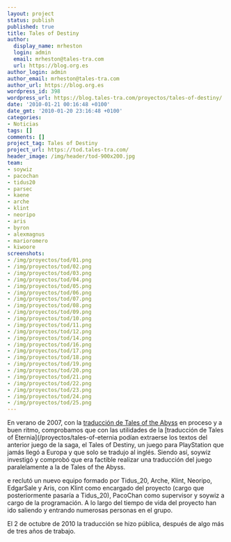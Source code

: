```yaml
---
layout: project
status: publish
published: true
title: Tales of Destiny
author:
  display_name: mrheston
  login: admin
  email: mrheston@tales-tra.com
  url: https://blog.org.es
author_login: admin
author_email: mrheston@tales-tra.com
author_url: https://blog.org.es
wordpress_id: 398
wordpress_url: https://blog.tales-tra.com/proyectos/tales-of-destiny/
date: '2010-01-21 00:16:48 +0100'
date_gmt: '2010-01-20 23:16:48 +0100'
categories:
- Noticias
tags: []
comments: []
project_tag: Tales of Destiny
project_url: https://tod.tales-tra.com/
header_image: /img/header/tod-900x200.jpg
team:
- soywiz
- pacochan
- tidus20
- parsec
- kaene
- arche
- klint
- neoripo
- aris
- byron
- alexmagnus
- marioromero
- kiwoore
screenshots:
- /img/proyectos/tod/01.png
- /img/proyectos/tod/02.png
- /img/proyectos/tod/03.png
- /img/proyectos/tod/04.png
- /img/proyectos/tod/05.png
- /img/proyectos/tod/06.png
- /img/proyectos/tod/07.png
- /img/proyectos/tod/08.png
- /img/proyectos/tod/09.png
- /img/proyectos/tod/10.png
- /img/proyectos/tod/11.png
- /img/proyectos/tod/12.png
- /img/proyectos/tod/14.png
- /img/proyectos/tod/16.png
- /img/proyectos/tod/17.png
- /img/proyectos/tod/18.png
- /img/proyectos/tod/19.png
- /img/proyectos/tod/20.png
- /img/proyectos/tod/21.png
- /img/proyectos/tod/22.png
- /img/proyectos/tod/23.png
- /img/proyectos/tod/24.png
- /img/proyectos/tod/25.png
---
```

En verano de 2007, con la [traducción de Tales of the Abyss](/proyectos/tales-of-the-abyss)
en proceso y a buen ritmo, comprobamos que con las utilidades de la [traducción de Tales of Eternia](/proyectos/tales-of-eternia
podían extraerse los textos del anterior juego de la saga, el Tales of Destiny,
un juego para PlayStation que jamás llegó a Europa y que solo se tradujo al inglés.
Siendo así, soywiz investigó y comprobó que era factible realizar una traducción del
juego paralelamente a la de Tales of the Abyss.

e reclutó un nuevo equipo formado por Tidus_20, Arche, Klint, Neoripo, EdgarSale y Aris,
con Klint como encargado del proyecto (cargo que posteriormente pasaría a Tidus_20),
PacoChan como supervisor y soywiz a cargo de la programación.
A lo largo del tiempo de vida del proyecto han ido saliendo y entrando numerosas personas en el grupo.

El 2 de octubre de 2010 la traducción se hizo pública, después de algo más de tres años de trabajo.
